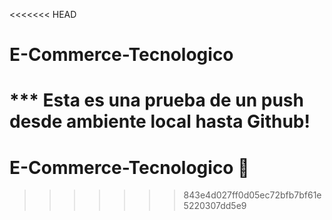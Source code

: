<<<<<<< HEAD
# E-Commerce-Tecnologico

*** Esta es una prueba de un push desde ambiente local hasta Github!
=======
# E-Commerce-Tecnologico :calling:
>>>>>>> 843e4d027ff0d05ec72bfb7bf61e5220307dd5e9

